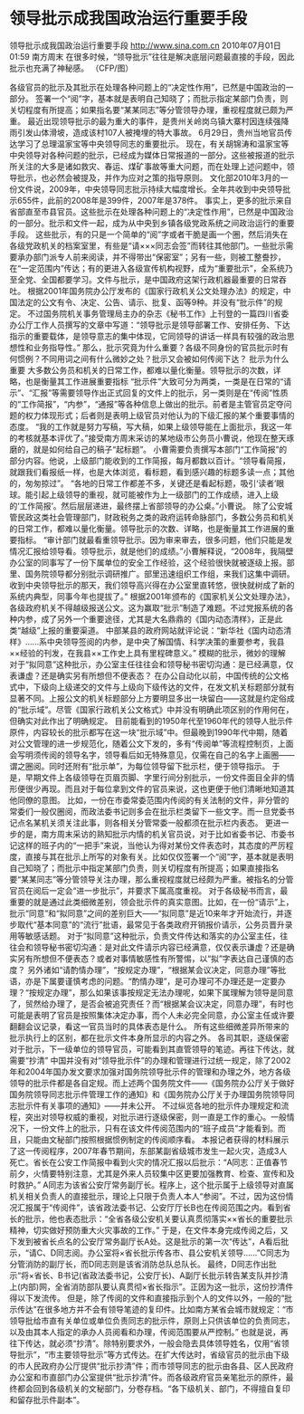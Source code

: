 # 领导批示成我国政治运行重要手段

领导批示成我国政治运行重要手段
http://www.sina.com.cn  2010年07月01日01:59  南方周末
在很多时候，“领导批示”往往是解决底层问题最直接的手段，因此批示也充满了神秘感。 （CFP/图）

各级官员的批示及其批示在处理各种问题上的“决定性作用”，已然是中国政治的一部分。
签署一个“阅”字，基本就是表明自己知晓了；而批示指定某部门负责，则关切程度有所提高；如果指名要“某某同志”等分管领导办理，重视程度就已颇为严重。
最近出现领导批示的最为重大的事件，是贵州关岭岗乌镇大寨村因连续强降雨引发山体滑坡，造成该村107人被掩埋的特大事故。
6月29日，贵州当地官员传达学习了总理温家宝等中央领导同志的重要批示。
现在，有关胡锦涛和温家宝等中央领导对各种问题的批示，已经成为媒体日常报道的一部分。这些被报道的批示所关注的大多是诸如救灾、春运、煤矿事故等重大问题，而在处理上述问题中，领导批示，也必然会被提及，并作为应对之策的指导原则。
文化部2010年3月的一份文件说，2009年，中央领导同志批示持续大幅度增长。全年共收到中央领导批示655件，此前的2008年是399件，2007年是378件。
事实上，更多的批示来自省部直至市县官员。这些批示在处理各种问题上的“决定性作用”，已然是中国政治的一部分。批示和文件一起，成为从中央到乡镇各级党政系统之间政治运行的重要手段。
这些批示，有的只是一个简单的“阅”字或者干脆是画一个圈，然后消失在各级党政机关的档案室里，有些是“请×××同志会签”而转往其他部门。一些批示需要承办部门派专人前来阅读，并不得带出“保密室”；另有一些，则被工整誊抄，在“一定范围内”传达；有的更进入各级宣传机构视野，成为“重要批示”，全系统乃至全党、全国都要学习。文件与批示，是中国政府这架行政机器最重要的日常吞吐。
根据2001年国务院办公厅发布的《国家行政机关公文处理办法》的规定，中国法定的公文有令、决定、公告、请示、批复、函等9种。并没有“批示件”的规定。
不过国务院机关事务管理局主办的杂志《秘书工作》上刊登的一篇四川省委办公厅工作人员撰写的文章中写道：“领导批示是领导部署工作、安排任务、下达指示的重要载体，是领导意志的集中体现，它同领导的讲话一样具有较强的政治思想性和业务指导性。”
那么，批示究竟为什么重要？各级不同身份的官员批示时有何惯例？不同用词之间有什么微妙之处？批示又会被如何传阅下达？
批示为什么重要
大多数公务员和机关的日常工作，都难以量化衡量。领导批示的次数，详略，也是衡量其工作进展重要指标
“批示件”大致可分为两类，一类是在日常的“请示”、“汇报”等需要领导作出正式回复的文件上的批示，另一类则是在“传阅”性质的“工作简报”，“内参”，“通报”等各种信息上做出的批示。前者是主管官员定夺问题的权力体现形式；后者则是表明上级官员对他认为的下级汇报的某个重要事情的态度。
“我的工作就是努力写稿，写大稿，如果上级领导能在上面批示，我这一年的考核就基本评优了。”接受南方周末采访的某地级市公务员小曹说，他现在整天琢磨的，就是如何给自己的稿子“起标题”。
小曹需要负责撰写本部门“工作简报”的部分内容。他说，上级部门能收到的工作简报，每月都数以百计。“领导看简报，就跟我们看报纸一样，也是大体浏览，看标题，看到感兴趣的标题多读一点；其他的，匆匆掠过”。
“各地的日常工作都差不多，关键还是看起标题，吸引‘读者’眼球。能引起上级领导的重视，就可能被作为上一级部门的工作成绩，进入上级的‘工作简报’。然后层层递进，最终摆上省部领导的办公桌。”小曹说。
除了公安城管民政这类社会管理部门，财政税务之类的政府运转命脉部门，多数公务员和机关的日常工作，都难以量化衡量。领导批示的次数、详略，也是衡量其工作进展的重要指标。
“审计部门就最看重领导批示。因为审来审去，很多问题，他们只能是发情况汇报给领导看。领导批示，就是他们的成绩。”小曹解释说，“2008年，我隔壁办公室的同事写了一份下属单位的安全工作经验，这个经验很快就被逐级上报。部里、国务院领导都分别批示调研推广。部里迅速组织工作组，来我们这集中调研。收到中央领导批示的那天，我们领导高兴得在办公室里直转悠，很快就树成了新的系统内典型，同事今年也提拔了。”
根据2001年颁布的《国家机关公文处理办法》，各级政府机关不得越级报送公文。这为赢取“批示”制造了难题。不过党报系统的各种内参，成了另外一个重要途径，尤其是大名鼎鼎的《国内动态清样》，正是此类“越级”上报的重要渠道。
中部某县的政府网站就评论说：“新华社《国内动态清样》……系中央领导签阅的内参，是中央了解国情、科学决策的重要参考，我县××经验的刊发，在我县××工作史上具有里程碑意义。”
模糊的批示，微妙的理解
对于“拟同意”这种批示，办公室主任往往会和领导秘书密切沟通：是已经满意，仅表谦虚？还是确实另有所想但不便表态？
在办公自动化以前，中国传统的公文格式中，下级向上级递交的文件与上级向下级传达的文件，在发文机关标题部分就有显著不同。上报公文的机关标题部分上方要明显多出一块留白——这就是约定俗成的“批示域”。尽管《国家行政机关公文格式》中并没有明确此项区别的作用何在，但确实对此作出了明确规定。
目前能看到的1950年代至1960年代的领导人批示件原件，内容较长的批示都写在这一块“批示域”中。但最晚到1990年代中期，随着对公文管理的进一步规范化，随着公文下发的，多有“传阅单”等流程控制页，上面会写明须传阅的领导名字，领导看后如无特殊意见，仅需在自己的名字上画圈——谓之圈阅。同时还附有“批示单”，为每位领导留下批示栏，便于领导指示。
于是，早期文件上各级领导在页眉页脚、字里行间分别批示，一份文件面目全非的情形便很少再现。而且对于每位拿到文件的官员来说，这也更便于他们清晰地知道其他同僚的意图。
比如，一份在市委常委范围内传阅的有关法制的文件，非分管的常委们一般仅圈阅，而政法委书记则多会在批示栏类留下一些文字。而一旦党委书记点名某机关须关注此事，则各相关分管常委一般都须在批示栏内表态。
更进一步的是，南方周末采访的熟知批示内情的机关官员说，对于比如省委书记、市委书记这样的班子内的“一把手”来说，当他认为得对某份文件表态时，其态度的严厉程度，直接与其在批示上所写的对象有关。比如仅仅签署一个“阅”字，基本就是表明自己知晓了；而批示中指定某部门负责，则关切程度有所提高；如果直接指名要“某某同志”等分管领导关注办理，那么重视程度就已经颇为严重。被指名的分管官员在阅后一定会“进一步批示”，并要求下属高度重视。
对于各级秘书而言，最重要的就是通过此类细微差别，领会批示件的真实意图。比如，在一份“请示”上，批示“同意”和“拟同意”之间的差别巨大——“拟同意”是近10来年才开始流行，并逐步取代“基本同意”的“流行”批语，最常见于各类政府开销报价请示，公务员晋升录用等敏感话题。
对于“拟同意”这种批示，负责文件传达和落实的办公室主任，往往会和领导秘书密切沟通：是对此文件请示内容已经满意，仅仅表示谦虚？还是确实另有所想但不便表态？或者对事情敏感性有所警惕，以“拟”字表达自己谨慎的态度？
另外诸如“请酌情办理”，“按规定办理”，“根据某会议决定，同意办理”等批语，亦是下属要谨慎考虑的问题。“酌情办理”，是可办理可不办理还是一定要办理？“按规定办理”，那么如果该事按规定无法办理呢，如果下属理解为领导是同意了，贸然给办理了，是否会被追究责任？而“根据某会议决定，同意办理”，有时也可能是表明了官员是按照集体决定办事，而个人未必完全同意，办公室主任或许要翻翻会议记录，看这一官员当时的具体表态是什么。
所有这些细微差异所带来的批示执行上的区别，都在批示文件本身所显示的内容之外。
各司其职，逐级保密
对于批示，下一级单位的领导官员，可能看到其直管领导的笔迹。再往下传达，就需要“抄清”
中国并没有对“领导批示件”的办理和管理进行过统一规定，除了2002年和2004年国办发文要求加强对国务院领导批示件的管理和办理之外，地方各级领导的批示件都是各自定规。而上述两个国务院文件——《国务院办公厅关于做好国务院领导同志批示件管理工作的通知》和《国务院办公厅关于办理国务院领导同志批示件有关事项的通知》——并未公开。
不过纵览各地的批示件办理规定和流程，突出对领导权威的重视，对批示进行逐级保密，则一直是工作的重心。一般情况下，一份文件上的批示，只有在该文件传阅范围内的“班子成员”才能看到。而且，只能由文秘部门按照根据惯例制定的传阅顺序看。
本报记者获得的材料展示了这一传阅程序，2007年春节期间，东部某副省级城市发生一起火灾，造成3人死亡。省长在公安工作简报中看到火灾的情况汇报以后批示：“A同志：正值春节前夕，火情要特别注意，尤其是外来人员较集中区更要加强教育、检查、宣传和及时救护。”
A同志为该省公安厅常务副厅长。程序上，这个批示属于上级领导对直属机关相关负责人的直接批示，理论上只限于负责人本人“参阅”。不过，因为这份情况汇报属于“传阅件”，该省政法委书记、公安厅厅长B也在传阅范围之内。看到省长的批示，他也表态批示：“全省各级公安机关要认真贯彻落实××省长的重要批示精神，切实做好预防重大火灾事故的工作。”
于是，在文件本身完成传阅之后，又下发到被省长点名的公安厅常务副厅长A处。这是批示的第一次“传达”，A看后批示，“请C、D同志阅。办公室将×省长批示传各市、县公安机关领导……”C同志为分管消防的副厅长，而D同志则是该省消防总队总队长。
最终，D同志作出批示“将×省长、B书记(省政法委书记，公安厅长)、A副厅长批示转告某支队并抄清上(内部)网，全省消防部队要认真贯彻×省长指示”。正因为这一批示，这份抄清件得以下发流传。
但是，除了传阅的文件和直接指示到个人的文件以外，一般的“批示传达”在很多地方并不会有领导笔迹的复印件。比如南方某省会城市就规定：“市领导批给市直有关单位或单位负责同志的批示件，原则上只供该单位的负责同志，以及由其本人指定的承办人员阅看和办理，传阅范围要从严控制。”
也就是说，再往下传达，就必须“抄清”。除特别要求外，一般会隐去具体领导姓名，仅用“省领导批示”，“市主要领导批示”等方式传达。在扩大传达时，省级官员的批示由下级的市人民政府办公厅提供“批示抄清”件；而市领导同志的批示由各县、区人民政府办公室和市直部门办公室提供“批示抄清”件。而各级政府官员亲笔批示的原件，最终都会回到各级机关的文秘部门，分卷存档。“各下级机关、部门，不得擅自复印和留存批示件副本”。

